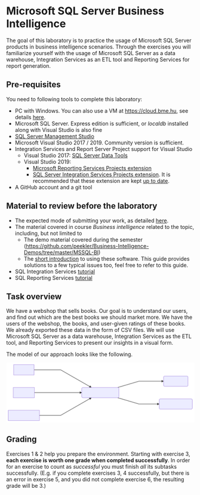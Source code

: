 # Microsoft SQL Server Business Intelligence

The goal of this laboratory is to practice the usage of Microsoft SQL Server products in business intelligence scenarios. Through the exercises you will familiarize yourself with the usage of Microsoft SQL Server as a data warehouse, Integration Services as an ETL tool and Reporting Services for report generation.

## Pre-requisites

You need to following tools to complete this laboratory:

- PC with Windows. You can also use a VM at <https://cloud.bme.hu>, see details [here](bme-cloud-vm-usage.md).
- Microsoft SQL Server. Express edition is sufficient, or _localdb_ installed along with Visual Studio is also fine
- [SQL Server Management Studio](https://docs.microsoft.com/en-us/sql/ssms/download-sql-server-management-studio-ssms)
- Microsoft Visual Studio 2017 / 2019. Community version is sufficient.
- Integration Services and Report Server Project support for Visual Studio
    - Visual Studio 2017: [SQL Server Data Tools](https://docs.microsoft.com/en-us/sql/ssdt/download-sql-server-data-tools-ssdt?view=sql-server-2017#install-analysis-services-integration-services-and-reporting-services-tools)
    - Visual Studio 2019:
        - [Microsoft Reporting Services Projects extension](https://marketplace.visualstudio.com/items?itemName=ProBITools.MicrosoftReportProjectsforVisualStudio)
        - [SQL Server Integration Services Projects extension](https://marketplace.visualstudio.com/items?itemName=SSIS.SqlServerIntegrationServicesProjects). It is recommended that these extension are kept [up to date](https://docs.microsoft.com/en-us/visualstudio/extensibility/how-to-update-a-visual-studio-extension?view=vs-2019).
- A GitHub account and a git tool

## Material to review before the laboratory

- The expected mode of submitting your work, as detailed [here](../GitHub.md).
- The material covered in course _Business intelligence_ related to the topic, including, but not limited to
    - The demo material covered during the semester (<https://github.com/peekler/Business-Intelligence-Demos/tree/master/MSSQL-BI>)
    - The [short introduction](bi-software-intro.md) to using these software. This guide provides solutions to a few typical issues too, feel free to refer to this guide.
- SQL Integration Services [tutorial](https://docs.microsoft.com/en-us/sql/integration-services/ssis-how-to-create-an-etl-package)
- SQL Reporting Services [tutorial](https://docs.microsoft.com/en-us/sql/reporting-services/create-a-basic-table-report-ssrs-tutorial)

## Task overview

We have a webshop that sells books. Our goal is to understand our users, and find out which are the best books we should market more. We have the users of the webshop, the books, and user-given ratings of these books. We already exported these data in the form of CSV files. We will use Microsoft SQL Server as a data warehouse, Integration Services as the ETL tool, and Reporting Services to present our insights in a visual form.

The model of our approach looks like the following.

![Overview of the process](images/process-overview.svg)

## Grading

Exercises 1 & 2 help you prepare the environment. Starting with exercise 3, **each exercise is worth one grade when completed successfully**. In order for an exercise to count as _successful_ you must finish _all_ its subtasks successfully. (E.g. if you complete exercises 3, 4 successfully, but there is an error in exercise 5, and you did not complete exercise 6, the resulting grade will be 3.)
